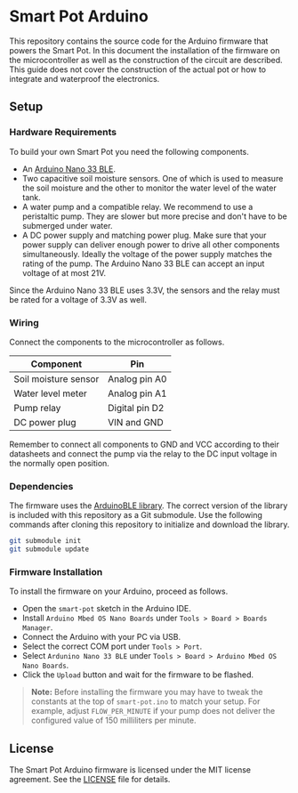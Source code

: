 # Smart Pot Arduino

This repository contains the source code for the Arduino firmware that powers the Smart Pot.
In this document the installation of the firmware on the microcontroller as well as the construction of the circuit are described.
This guide does not cover the construction of the actual pot or how to integrate and waterproof the electronics.

## Setup

### Hardware Requirements

To build your own Smart Pot you need the following components.

 - An [Arduino Nano 33 BLE][arduino-nano-33-ble].
 - Two capacitive soil moisture sensors.
   One of which is used to measure the soil moisture and the other to monitor the water level of the water tank.
 - A water pump and a compatible relay.
   We recommend to use a peristaltic pump.
   They are slower but more precise and don't have to be submerged under water.
 - A DC power supply and matching power plug.
   Make sure that your power supply can deliver enough power to drive all other components simultaneously.
   Ideally the voltage of the power supply matches the rating of the pump.
   The Arduino Nano 33 BLE can accept an input voltage of at most 21V.

Since the Arduino Nano 33 BLE uses 3.3V, the sensors and the relay must be rated for a voltage of 3.3V as well.

### Wiring

Connect the components to the microcontroller as follows.

| Component            | Pin            |
|----------------------|----------------|
| Soil moisture sensor | Analog pin A0  |
| Water level meter    | Analog pin A1  |
| Pump relay           | Digital pin D2 |
| DC power plug        | VIN and GND    |

Remember to connect all components to GND and VCC according to their datasheets and connect the pump via the relay to the DC input voltage in the normally open position.

### Dependencies

The firmware uses the [ArduinoBLE library][arduino-ble-library].
The correct version of the library is included with this repository as a Git submodule.
Use the following commands after cloning this repository to initialize and download the library.

```bash
git submodule init
git submodule update
```

### Firmware Installation

To install the firmware on your Arduino, proceed as follows.

 - Open the `smart-pot` sketch in the Arduino IDE.
 - Install `Arduino Mbed OS Nano Boards` under `Tools > Board > Boards Manager`.
 - Connect the Arduino with your PC via USB.
 - Select the correct COM port under `Tools > Port`.
 - Select `Ardunino Nano 33 BLE` under `Tools > Board > Arduino Mbed OS Nano Boards`.
 - Click the `Upload` button and wait for the firmware to be flashed.

> **Note:** Before installing the firmware you may have to tweak the constants at the top of `smart-pot.ino` to match your setup.
> For example, adjust `FLOW_PER_MINUTE` if your pump does not deliver the configured value of 150 milliliters per minute.

## License

The Smart Pot Arduino firmware is licensed under the MIT license agreement.
See the [LICENSE][smart-pot/arduino/LICENSE] file for details.

[arduino-ble-library]:
  https://github.com/arduino-libraries/ArduinoBLE
  "ArduinoBLE library for Arduino"
[arduino-nano-33-ble]:
  http://store.arduino.cc/products/arduino-nano-33-ble
  "Arduino Nano 33 BLE — Arduino Official Store"

[smart-pot/arduino/LICENSE]:
  https://github.com/mysmartpot/arduino/blob/main/LICENSE
  "The MIT License"
